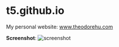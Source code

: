 # t5.github.io
My personal website: www.theodorehu.com

**Screenshot**:
![screenshot](https://github.com/t5/t5.github.io/blob/master/screenshot.png)
